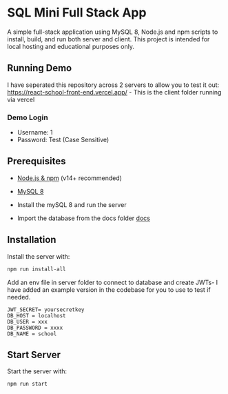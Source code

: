 # SQL Mini Full Stack App

A simple full-stack application using MySQL 8, Node.js and npm scripts to install, build, and run both server and client. This project is intended for local hosting and educational purposes only.

## Running Demo

I have seperated this repository across 2 servers to allow you to test it out:
  https://react-school-front-end.vercel.app/ - This is the client folder running via vercel

### Demo Login
  - Username: 1
  - Password: Test (Case Sensitive)

## Prerequisites

- [Node.js & npm](https://nodejs.org/) (v14+ recommended)
- [MySQL 8](https://dev.mysql.com/downloads/mysql/)

- Install the mySQL 8 and run the server
- Import the database from the docs folder [docs](./docs)
## Installation

Install the server with:
```bash
npm run install-all
```
Add an env file in server folder to connect to database and create JWTs- I have added an example version in the codebase for you to use to test if needed.
```env
JWT_SECRET= yoursecretkey
DB_HOST = localhost
DB_USER = xxx
DB_PASSWORD = xxxx
DB_NAME = school
```

## Start Server
Start the server with:
```bash
npm run start
```
